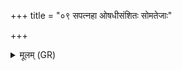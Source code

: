 +++
title = "०९ सपत्नहा ओषधीसंशितः सोमतेजाः"

+++
<details><summary>मूलम् (GR)</summary>

(…) सपत्नहा- +++(see 1a)+++  
-ओषधीसंशितः सोमतेजाः ।  
ओषधीर् अनु वि क्रमे ऽहम्  
ओषधीभ्यस् तम् (…) ॥ +++(see 1defg)+++
</details>